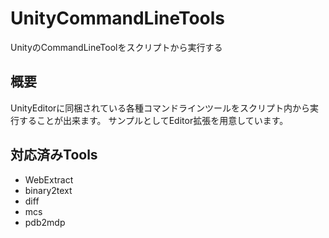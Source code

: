 # UnityCommandLineTools
UnityのCommandLineToolをスクリプトから実行する

## 概要

UnityEditorに同梱されている各種コマンドラインツールをスクリプト内から実行することが出来ます。
サンプルとしてEditor拡張を用意しています。

## 対応済みTools

- WebExtract
- binary2text
- diff
- mcs
- pdb2mdp
